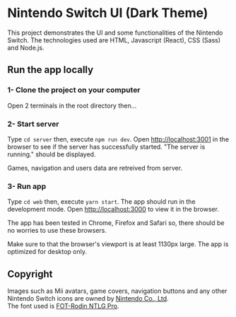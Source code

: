 # Nintendo Switch UI (Dark Theme)

This project demonstrates the UI and some functionalities of the Nintendo Switch. The technologies used are HTML, Javascript (React), CSS (Sass) and Node.js.

## Run the app locally

### 1- Clone the project on your computer

Open 2 terminals in the root directory then...

### 2- Start server

Type `cd server` then, execute `npm run dev`.
Open [http://localhost:3001](http://localhost:3001) in the browser to see if the server has successfully started. "The server is running." should be displayed. 

Games, navigation and users data are retreived from server.

### 3- Run app

Type `cd web` then, execute `yarn start`. The app should run in the development mode.
Open [http://localhost:3000](http://localhost:3000) to view it in the browser.

The app has been tested in Chrome, Firefox and Safari so, there should be no worries to use these browsers.

Make sure to that the browser's viewport is at least 1130px large. The app is optimized for desktop only.

## Copyright

Images such as Mii avatars, game covers, navigation buttons and any other Nintendo Switch icons are owned by [Nintendo Co., Ltd](https://www.nintendo.co.jp/).\
The font used is [FOT-Rodin NTLG Pro](https://archive.org/download/Fontworks/Fonts/).

